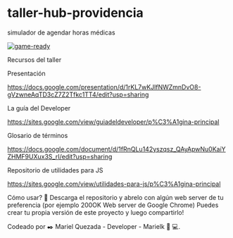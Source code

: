 # taller-hub-providencia
simulador de agendar horas médicas

<a href="https://ibb.co/vwPz2m3"><img src="https://ibb.co/sQ9DQKN" alt="game-ready" border="0"></a>

Recursos del taller 

Presentación 

https://docs.google.com/presentation/d/1rKL7wKJlfNWZmnDvO8-gVzwneAqTD3cZ7Z2Tfkc1TT4/edit?usp=sharing

La guía del Developer

https://sites.google.com/view/guiadeldeveloper/p%C3%A1gina-principal

Glosario de términos

https://docs.google.com/document/d/1fRnQLu142yszqsz_QAyApwNu0KaiYZHMF9UXux3S_rI/edit?usp=sharing

Repositorio de utilidades para JS

https://sites.google.com/view/utilidades-para-js/p%C3%A1gina-principal

Cómo usar? 🔧 
Descarga el repositorio y abrelo con algún web server de tu preferencia (por ejemplo 200OK Web server de Google Chrome) Puedes crear tu propia versión de este proyecto y luego compartirlo!

Codeado por ✒️ Mariel Quezada - Developer - Marielk 👩 💻.
